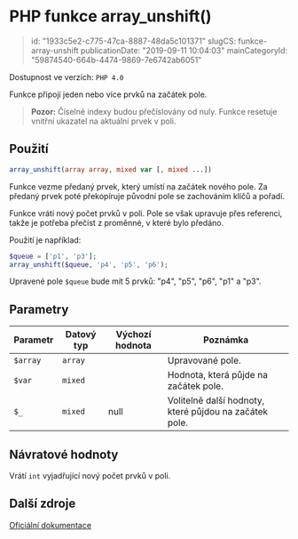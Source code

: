 PHP funkce array_unshift()
================================

> id: "1933c5e2-c775-47ca-8887-48da5c101371"
> slugCS: funkce-array-unshift
> publicationDate: "2019-09-11 10:04:03"
> mainCategoryId: "59874540-664b-4474-9869-7e6742ab6051"

Dostupnost ve verzích: `PHP 4.0`

Funkce připojí jeden nebo více prvků na začátek pole.

> **Pozor:** Číselné indexy budou přečíslovány od nuly. Funkce resetuje vnitřní ukazatel na aktuální prvek v poli.

Použití
--------

```php
array_unshift(array array, mixed var [, mixed ...])
```

Funkce vezme předaný prvek, který umístí na začátek nového pole. Za předaný prvek poté překopíruje původní pole se zachováním klíčů a pořadí.

Funkce vrátí nový počet prvků v poli. Pole se však upravuje přes referenci, takže je potřeba přečíst z proměnné, v které bylo předáno.

Použití je například:

```php
$queue = ['p1', 'p3'];
array_unshift($queue, 'p4', 'p5', 'p6');
```

Upravené pole `$queue` bude mít 5 prvků: "p4", "p5", "p6", "p1" a "p3".

Parametry
--------------

| Parametr | Datový typ | Výchozí hodnota | Poznámka |
|-----|-----|-----|-----|
| `$array` | `array` |  | Upravované pole. |
| `$var` | `mixed` |  | Hodnota, která půjde na začátek pole. |
| `$_` | `mixed` | null | Volitelně další hodnoty, které půjdou na začátek pole. |

Návratové hodnoty
----------------

Vrátí `int` vyjadřující nový počet prvků v poli.

Další zdroje
------------

[Oficiální dokumentace](https://php.net/manual/en/function.array-unshift.php)

